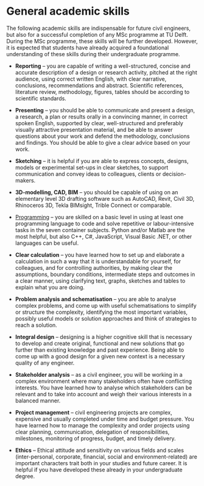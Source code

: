 # General academic skills

The following academic skills are indispensable for future civil engineers, but also for a successful completion of any MSc programme at TU Delft. During the MSc programme, these skills will be further developed. However, it is expected that students have already acquired a foundational understanding of these skills during their undergraduate programme.

*  **Reporting** – you are capable of writing a well-structured, concise and accurate description of a design or research activity, pitched at the right audience, using correct written English, with clear narrative, conclusions, recommendations and abstract. Scientific references, literature review, methodology, figures, tables should be according to scientific standards.

*  **Presenting** – you should be able to communicate and present a design, a research, a plan or results orally in a convincing manner, in correct spoken English, supported by clear, well-structured and preferably visually attractive presentation material, and be able to answer questions about your work and defend the methodology, conclusions and findings. You should be able to give a clear advice based on your work.

*  **Sketching** – it is helpful if you are able to express concepts, designs, models or experimental set-ups in clear sketches, to support communication and convey ideas to colleagues, clients or decision-makers.

* **3D-modelling, CAD, BIM** – you should be capable of using on an elementary level 3D drafting software such as AutoCAD, Revit, Civil 3D, Rhinoceros 3D, Tekla BIMsight, Trible Connect or comparable. 

*  [Programming](https://tudelft-citg.github.io/pre-for-cem/contents/programming.html) – you are skilled on a basic level in using at least one programming language to code and solve repetitive or labour-intensive tasks in the seven container subjects. Python and/or Matlab are the most helpful, but also C++, C#, JavaScript, Visual Basic .NET, or other languages can be useful.

*  **Clear calculation** – you have learned how to set up and elaborate a calculation in such a way that it is understandable for yourself, for colleagues, and for controlling authorities, by making clear the assumptions, boundary conditions, intermediate steps and outcomes in a clear manner, using clarifying text, graphs, sketches and tables to explain what you are doing.

*  **Problem analysis and schematisation** – you are able to analyse complex problems, and come up with useful schematisations to simplify or structure the complexity, identifying the most important variables, possibly useful models or solution approaches and think of strategies to reach a solution.

*  **Integral design** – designing is a higher cognitive skill that is necessary to develop and create original, functional and new solutions that go further than existing knowledge and past experience. Being able to come up with a good design for a given new context is a necessary quality of any engineer.

*  **Stakeholder analysis** – as a civil engineer, you will be working in a complex environment where many stakeholders often have conflicting interests. You have learned how to analyse which stakeholders can be relevant and to take into account and weigh their various interests in a balanced manner.

*  **Project management** – civil engineering projects are complex, expensive and usually completed under time and budget pressure. You have learned how to manage the complexity and order projects using clear planning, communication, delegation of responsibilities, milestones, monitoring of progress, budget, and timely delivery.

*  **Ethics** – Ethical attitude and sensitivity on various fields and scales (inter-personal, corporate, financial, social and environment-related) are important characters trait both in your studies and future career. It is helpful if you have developed these already in your undergraduate degree.
